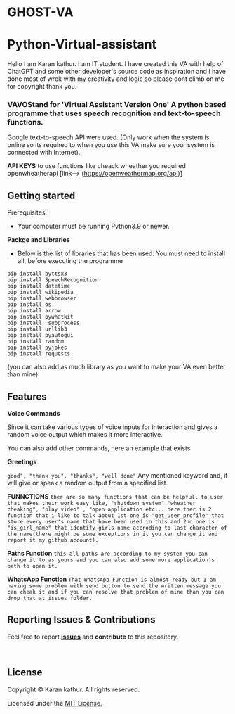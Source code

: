 # GHOST-VA
# Python-Virtual-assistant

Hello I am Karan kathur. I am IT student. I have created this VA with help of ChatGPT and some other developer's source code as inspiration and i have done most of wrok with my creativity and logic so please dont climb on me for copyright thank you.

### VAVOStand for 'Virtual Assistant Version One' A python based programme that uses speech recognition and text-to-speech functions.</br>
Google text-to-speech API were used. (Only work when the system is online so its required to when you use this VA make sure your system is connected with Internet).

**API KEYS**
to use functions like cheack wheather you required openwheatherapi [link--> (https://openweathermap.org/api)] 

## Getting started
Prerequisites:
* Your computer must be running Python3.9 or newer.

**Packge and Libraries**
* Below is the list of libraries that has been used. You must need to install all, before executing the programme
```
pip install pyttsx3
pip install SpeechRecognition 
pip install datetime
pip install wikipedia
pip install webbrowser
pip install os
pip install arrow
pip install pywhatkit
pip install  subprocess
pip install urllib3
pip install pyautogui
pip install random
pip install pyjokes
pip install requests
```
(you can also add as much library as you want to make your VA even better than mine)

## Features

**Voice Commands**

Since it can take various types of voice inputs for interaction and gives a random voice output which makes it more interactive. 

You can also add other commands, here an example that exists

**Greetings**
 
 `good", "thank you", "thanks", "well done"` Any mentioned keyword and,  it will give or speak a random output from a specified list.


**FUNNCTIONS**
`ther are so many functions that can be helpfull to user that makes their work easy like, "shutdown system"."wheather cheaking", "play video" , "open application etc...
here ther is 2 function that i like to talk about 1st one is "get_user_profile" that store every user's name that have been used in this and 2nd one is "is_girl_name" that identify girls name accroding to last character of the name(there might be some exceptions in it you can change it and report it my github account).
`

**Paths Function**
`this all paths are according to my system you can change it to as yours and you can also add some more application's path to open it.`

**WhatsApp Function**
`That WhatsApp Function is almost ready but I am having some problem with send button to send the written message you can cheak it and if you can resolve that problem of mine than you can drop that at issues folder.`



 ## Reporting Issues & Contributions

Feel free to report <b>[issues](https://github.com/KaranKathur06/GHOST-VA/issues/new)</b> and <b>contribute</b> to this repository.

<br/>

## License

Copyright © Karan kathur. All rights reserved.

Licensed under the [MIT License.](LICENSE)
